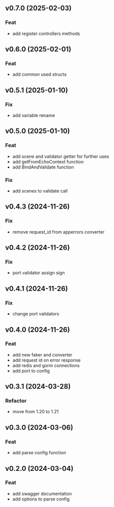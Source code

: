 ## v0.7.0 (2025-02-03)

### Feat

- add register controllers methods

## v0.6.0 (2025-02-01)

### Feat

- add common used structs

## v0.5.1 (2025-01-10)

### Fix

- add variable rename

## v0.5.0 (2025-01-10)

### Feat

- add scene and validator getter for further uses
- add getFromEchoContext function
- add BindAndValidate function

### Fix

- add scenes to validate call

## v0.4.3 (2024-11-26)

### Fix

- remove request_id from apperrors converter

## v0.4.2 (2024-11-26)

### Fix

- port validator assign sign

## v0.4.1 (2024-11-26)

### Fix

- change port validators

## v0.4.0 (2024-11-26)

### Feat

- add new faker and converter
- add request id on error response
- add redis and gorm connections
- add port to config

## v0.3.1 (2024-03-28)

### Refactor

- move from 1.20 to 1.21

## v0.3.0 (2024-03-06)

### Feat

- add parse config function

## v0.2.0 (2024-03-04)

### Feat

- add swagger documentation
- add options to parse config
